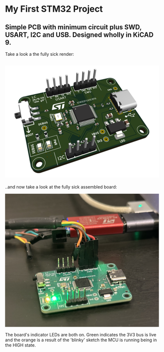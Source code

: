 # My First STM32 Project
Simple PCB with minimum circuit plus SWD, USART, I2C and USB. Designed wholly in KiCAD 9.
---
Take a look a the fully sick render:

![pcb_render](pcb_final_render.png)
---
..and now take a look at the fully sick assembled board:

![pcb_render](assembled_board.jpg)

The board's indicator LEDs are both on. Green indicates the 3V3 bus is live and the orange is a result of the 'blinky' sketch the MCU is running being in the HIGH state.

